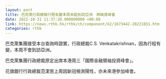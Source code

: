 ```yaml
---
layout: post
title: 巴克萊行政總裁行程有變本周未能到訪亞洲　將缺席峰會
date: 2022-10-31 11:37:20.000000000 +08:00
link: https://news.rthk.hk/rthk/ch/component/k2/1673442-20221031.htm
categories: rthk
---
```


巴克萊集團接受本台查詢時證實，行政總裁C.S. Venkatakrishnan，因為行程有變，本周不會到訪亞洲。

巴克萊集團行政總裁原定出席本港周三「國際金融領袖投資峰會」。

花旗銀行行政總裁范潔恩上周因新冠檢測陽性，亦未來港參加峰會。
